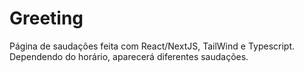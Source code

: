 # Greeting
Página de saudações feita com React/NextJS, TailWind e Typescript. Dependendo do horário, aparecerá diferentes saudações.

